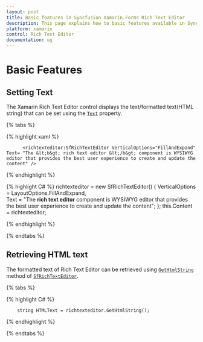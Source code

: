 ```yaml
---
layout: post
title: Basic features in Syncfusion Xamarin.Forms Rich Text Editor
description: This page explains how to basic features available in Syncfusion Rich Text Editor for Xamarin.Forms platform.
platform: xamarin
control: Rich Text Editor
documentation: ug
---
```


# Basic Features

## Setting Text

The Xamarin Rich Text Editor control displays the text/formatted text(HTML string) that can be set using the [`Text`](https://help.syncfusion.com/cr/cref_files/xamarin/Syncfusion.SfRichTextEditor.XForms~Syncfusion.XForms.RichTextEditor.SfRichTextEditor~Text.html) property.

{% tabs %} 

{% highlight xaml %} 

          <richtexteditor:SfRichTextEditor VerticalOptions="FillAndExpand" Text= "The &lt;b&gt; rich text editor &lt;/b&gt; component is WYSIWYG editor that provides the best user experience to create and update the content" />

{% endhighlight %}

{% highlight C# %} 
		richtexteditor = new SfRichTextEditor()
		{
			VerticalOptions = LayoutOptions.FillAndExpand,			
			Text = "The <b>rich text editor</b> component is WYSIWYG editor that provides the best user experience to create and update the content";
		};
		this.Content = richtexteditor;

{% endhighlight %}

{% endtabs %}

## Retrieving HTML text

The formatted text of Rich Text Editor can be retrieved using [`GetHtmlString`](https://help.syncfusion.com/cr/cref_files/xamarin/Syncfusion.SfRichTextEditor.XForms~Syncfusion.XForms.RichTextEditor.SfRichTextEditor~GetHtmlString.html) method of [`SfRichTextEditor`](https://help.syncfusion.com/cr/xamarin/Syncfusion.SfRichTextEditor.XForms~Syncfusion.XForms.RichTextEditor.SfRichTextEditor.html).

{% tabs %} 

{% highlight C# %} 

		string HTMLText = richtexteditor.GetHtmlString();

{% endhighlight %}

{% endtabs %}